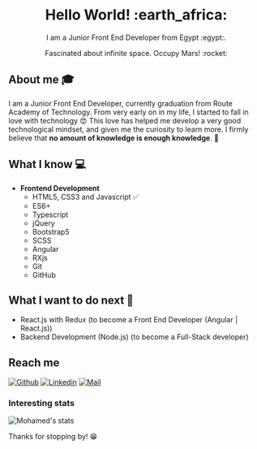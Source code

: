 <h1 align= "center"><b>Hello World! :earth_africa:</b></h1>


<p align="center">
I am a Junior Front End Developer from Egypt :egypt:.
</p>
<p align="center">
Fascinated about infinite space. Occupy Mars! :rocket:
</p>

## About me :mortar_board:
I am a Junior Front End Developer, currently graduation from Route Academy of Technology. From very early on in my life, I started to fall in love with technology 😍 This love has helped me develop a very good technological mindset, and given me the curiosity to learn more. I firmly believe that **no amount of knowledge is enough knowledge**. 🧠

## What I know :computer:
- **Frontend Development**
	- HTML5, CSS3 and Javascript :white_check_mark:
	- ES6+
	- Typescript
  - jQuery
  - Bootstrap5
  - SCSS
  - Angular
  - RXjs
  - Git
  - GitHub

## What I want to do next :thinking:
- React.js with Redux (to become a Front End Developer (Angular | React.js))
- Backend Development (Node.js) (to become a Full-Stack developer)

## Reach me 
[![Github](https://img.shields.io/github/followers/MohamedMamdouh1999?label=Follow&style=social)](https://github.com/MohamedMamdouh1999)
[![Linkedin](https://img.shields.io/badge/-Mohamed%20Mamdouh-blue?style=flat-square&logo=linkedin&logoColor=white&link=https://www.linkedin.com/in/mohamed-mamdouh-bb1bb324b/)](https://www.linkedin.com/in/mohamed-mamdouh-bb1bb324b/)
[![Mail](https://img.shields.io/badge/-mohamed0155532@gmail.com-gray?style=flat-square&logo=gmail&logoColor=red&link=https://www.linkedin.com/in/mohamed-mamdouh-bb1bb324b/)](mailto:mohamed0155532@gmail.com)


### Interesting stats

![Mohamed's stats](https://github-readme-stats.vercel.app/api?username=MohamedMamdouh1999&show_icons=true)

Thanks for stopping by! 😁
